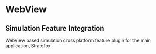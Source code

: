 # WebView

## Simulation Feature Integration

WebView based simulation cross platform feature plugin for the main application, Stratofox
